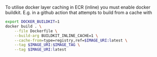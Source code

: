 To utilise docker layer caching in ECR (inline) you must enable docker buildkit. E.g. in a github action that attempts to build from a cache with 
```zsh
export DOCKER_BUILDKIT=1
docker build . \
	--file Dockerfile \
	--build-arg BUILDKIT_INLINE_CACHE=1 \
	--cache-from=type=registry,ref=$IMAGE_URI:latest \
	--tag $IMAGE_URI:$IMAGE_TAG \
	--tag $IMAGE_URI:latest
```

